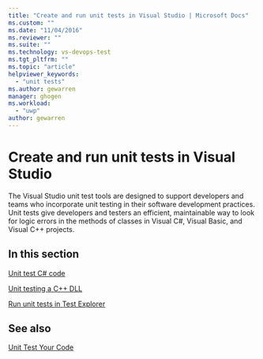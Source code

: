 ```yaml
---
title: "Create and run unit tests in Visual Studio | Microsoft Docs"
ms.custom: ""
ms.date: "11/04/2016"
ms.reviewer: ""
ms.suite: ""
ms.technology: vs-devops-test
ms.tgt_pltfrm: ""
ms.topic: "article"
helpviewer_keywords: 
  - "unit tests"
ms.author: gewarren
manager: ghogen
ms.workload: 
  - "uwp"
author: gewarren
---
```

# Create and run unit tests in Visual Studio

The Visual Studio unit test tools are designed to support developers and teams who incorporate unit testing in their software development practices. Unit tests give developers and testers an efficient, maintainable way to look for logic errors in the methods of classes in Visual C#, Visual Basic, and Visual C++ projects.

## In this section

[Unit test C# code](../test/unit-testing-visual-csharp-code-in-a-store-app.md)

[Unit testing a C++ DLL](../test/unit-testing-a-visual-cpp-dll-for-store-apps.md)

[Run unit tests in Test Explorer](../test/run-unit-tests-for-store-apps-in-visual-studio.md)

## See also

[Unit Test Your Code](../test/unit-test-your-code.md)